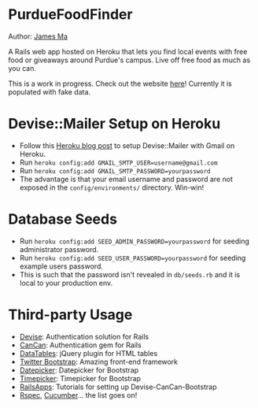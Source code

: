 PurdueFoodFinder
================

Author: [James Ma][]

A Rails web app hosted on Heroku that lets you find local events with free food or giveaways around Purdue's campus. Live off free food as much as you can. 

This is a work in progress. Check out the website [here][]! Currently it is populated with fake data.

Devise::Mailer Setup on Heroku
==============================

- Follow this [Heroku blog post][] to setup Devise::Mailer with Gmail on Heroku.
- Run `heroku config:add GMAIL_SMTP_USER=username@gmail.com`
- Run `heroku config:add GMAIL_SMTP_PASSWORD=yourpassword`
- The advantage is that your email username and password are not exposed in the `config/environments/` directory. Win-win!

Database Seeds
==============
- Run `heroku config:add SEED_ADMIN_PASSWORD=yourpassword` for seeding administrator password.
- Run `heroku config:add SEED_USER_PASSWORD=yourpassword` for seeding example users password.
- This is such that the password isn't revealed in `db/seeds.rb` and it is local to your production env.

Third-party Usage
=================

- [Devise][]: Authentication solution for Rails
- [CanCan][]: Authentication gem for Rails
- [DataTables][]: jQuery plugin for HTML tables
- [Twitter Bootstrap][]: Amazing front-end framework
- [Datepicker][]: Datepicker for Bootstrap
- [Timepicker][]: Timepicker for Bootstrap
- [RailsApps][]: Tutorials for setting up Devise-CanCan-Bootstrap
- [Rspec][], [Cucumber][]... the list goes on!

[James Ma]: http://jamesma.info
[here]: http://purduefoodfinder.herokuapp.com/
[Devise]: https://github.com/plataformatec/devise
[CanCan]: https://github.com/ryanb/cancan
[DataTables]: http://datatables.net/
[Twitter Bootstrap]: http://twitter.github.com/bootstrap/
[Datepicker]: http://www.eyecon.ro/bootstrap-datepicker/
[Timepicker]: http://jdewit.github.com/bootstrap-timepicker/
[RailsApps]: http://railsapps.github.com/tutorial-rails-bootstrap-devise-cancan.html
[Rspec]: http://rspec.info/
[Cucumber]: http://cukes.info/
[Heroku blog post]: http://blog.heroku.com/archives/2009/11/9/tech_sending_email_with_gmail/